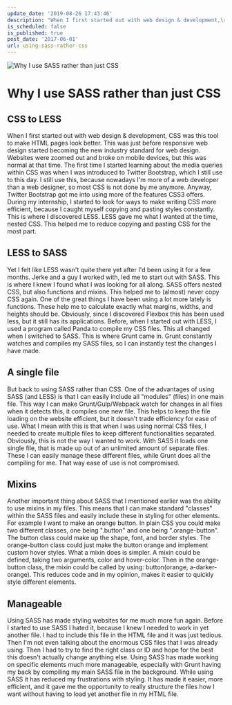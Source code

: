 ```yaml
---
update_date: '2019-08-26 17:43:46'
description: "When I first started out with web design & development,\r\nCSS was this tool to make HTML pages look better.\r\nThis was just before responsive web design started bec"
is_scheduled: false
is_published: true
post_date: '2017-06-01'
url: using-sass-rather-css
---
```


![Why I use SASS rather than just CSS](/images/articles/macbook-colors.jpg)

# Why I use SASS rather than just CSS

## CSS to LESS
When I first started out with web design & development, 
CSS was this tool to make HTML pages look better. This was just before responsive web design started becoming the new industry standard for web design. Websites were zoomed out and broke on mobile devices, but this was normal at that time. The first time I started learning about the media queries within CSS was when I was introduced to Twitter Bootstrap, which I still use to this day. I still use this, because nowadays I'm more of a web developer than a web designer, so most CSS is not done by me anymore. Anyway, Twitter Bootstrap got me into using more of the features CSS3 offers. During my internship, I started to look for ways to make writing CSS more efficient, because I caught myself copying and pasting styles constantly. This is where I discovered LESS. LESS gave me what I wanted at the time, nested CSS. This helped me to reduce copying and pasting CSS for the most part.

## LESS to SASS
Yet I felt like LESS wasn't quite there yet after I'd been using it for a few months. Jerke and a guy I worked with, led me to start out with SASS. This is where I knew I found what I was looking for all along. SASS offers nested CSS, but also functions and mixins. This helped me to (almost) never copy CSS again. One of the great things I have been using a lot more lately is functions. These help me to calculate exactly what margins, widths, and heights should be. Obviously, since I discovered Flexbox this has been used less, but it still has its applications. 
Before, when I started out with LESS, I used a program called Panda to compile my CSS files. This all changed when I switched to SASS. This is where Grunt came in. Grunt constantly watches and compiles my SASS files, so I can instantly test the changes I have made.

## A single file
But back to using SASS rather than CSS. One of the advantages of using SASS (and LESS) is that I can easily include all "modules" (files) in one main file. This way I can make Grunt/Gulp/Webpack watch for changes in all files when it detects this, it compiles one new file. This helps to keep the file loading on the website efficient, but it doesn't trade efficiency for ease of use. What I mean with this is that when I was using normal CSS files, I needed to create multiple files to keep different functionalities separated. Obviously, this is not the way I wanted to work. With SASS it loads one single file, that is made up out of an unlimited amount of separate files. These I can easily manage these different files, while Grunt does all the compiling for me. That way ease of use is not compromised.

## Mixins
Another important thing about SASS that I mentioned earlier was the ability to use mixins in my files. This means that I can make standard "classes" within the SASS files and easily include these in styling for other elements. For example I want to make an orange button. 
In plain CSS you could make two different classes, one being ".button" and one being ".orange-button". The button class could make up the shape, font, and border styles. The orange-button class could just make the button orange and implement custom hover styles. What a mixin does is simpler. A mixin could be defined, taking two arguments, color and hover-color. Then in the orange-button class, the mixin could be called by using: button(orange, a-darker-orange). This reduces code and in my opinion, makes it easier to quickly style different elements.

## Manageable
Using SASS has made styling websites for me much more fun again. Before I started to use SASS I hated it, because I knew I needed to work in yet another file. I had to include this file in the HTML file and it was just tedious. Then I'm not even talking about the enormous CSS files that I was already using. Then I had to try to find the right class or ID and hope for the best this doesn't actually change anything else. Using SASS has made working on specific elements much more manageable, 
especially with Grunt having my back by compiling my main SASS file in the background. While using SASS it has reduced my frustrations with styling. 
It has made it easier, more efficient, and it gave me the opportunity to really structure the files how I want without having to load yet another file in my HTML file.